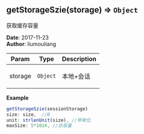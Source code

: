 ## getStorageSzie(storage) ⇒ <code>Object</code>
<p>获取缓存容量</p>

**Date**: 2017-11-23  
**Author**: liumouliang  

| Param | Type | Description |
| --- | --- | --- |
| storage | <code>Object</code> | <p>本地+会话</p> |

**Example**  
```javascript
getStorageSzie(sessionStorage)
size: size,  //B
unit: strlenUnit(size), //带单位
maxSize: 5*1024, //总容量
```
